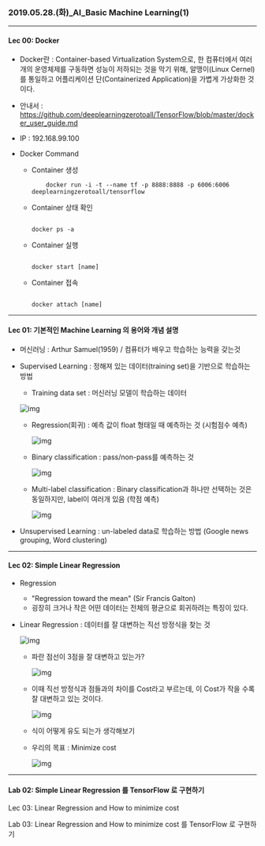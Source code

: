### 2019.05.28.(화)_AI_Basic Machine Learning(1) 

------



#### Lec 00: Docker

- Docker란 : Container-based Virtualization System으로, 한 컴퓨터에서 여러 개의 운영체제를 구동하면 성능이 저하되는 것을 막기 위해, 알맹이(Linux Cernel)를 통일하고 어플리케이션 단(Containerized Application)을 가볍게 가상화한 것이다.

- 안내서 : <https://github.com/deeplearningzerotoall/TensorFlow/blob/master/docker_user_guide.md>

- IP : 192.168.99.100

- Docker Command 

  - Container 생성

    

    

    

    

    

    

    

    ```
        docker run -i -t --name tf -p 8888:8888 -p 6006:6006 deeplearningzerotoall/tensorflow
    ```

    

  - Container 상태 확인

    

    ```
    
    ```

    

    

    

    

    

    ```
    docker ps -a
    ```

    

  - Container 실행

    

    ```
    
    ```

    

    

    

    

    

    ```
    docker start [name]
    ```

    

  - Container 접속

    

    ```
    
    ```

    

    

    

    

    

    ```
    docker attach [name]
    ```

    

------

#### Lec 01: 기본적인 Machine Learning 의 용어와 개념 설명

- 머신러닝 : Arthur Samuel(1959) / 컴퓨터가 배우고 학습하는 능력을 갖는것

- Supervised Learning : 정해져 있는 데이터(training set)을 기반으로 학습하는 방법

  - Training data set : 머신러닝 모델이 학습하는 데이터

  ![img](file://C:/Users/LGM/AppData/Roaming/Typora/typora-user-images/1559028510937.png?lastModify=1559032988)

  - Regression(회귀) : 예측 값이 float 형태일 때 예측하는 것 (시험점수 예측)

    ![img](file://C:/Users/LGM/AppData/Roaming/Typora/typora-user-images/1559028921608.png?lastModify=1559032988)

  - Binary classification : pass/non-pass를 예측하는 것

    ![img](file://C:/Users/LGM/AppData/Roaming/Typora/typora-user-images/1559028945189.png?lastModify=1559032988)

  - Multi-label classification : Binary classification과 하나만 선택하는 것은 동일하지만, label이 여러개 있음 (학점 예측)

    ![img](file://C:/Users/LGM/AppData/Roaming/Typora/typora-user-images/1559028963148.png?lastModify=1559032988)

    

- Unsupervised Learning : un-labeled data로 학습하는 방법 (Google news grouping, Word clustering)

------

#### Lec 02: Simple Linear Regression

- Regression 

  - "Regression toward the mean" (Sir Francis Galton)
  - 굉장히 크거나 작은 어떤 데이터는 전체의 평균으로 회귀하려는 특징이 있다.

- Linear Regression : 데이터를 잘 대변하는 직선 방정식을 찾는 것

  ![img](file://C:/Users/LGM/AppData/Roaming/Typora/typora-user-images/1559029392926.png?lastModify=1559032988)

  - 파란 점선이 3점을 잘 대변하고 있는가?

    ![img](file://C:/Users/LGM/AppData/Roaming/Typora/typora-user-images/1559029597086.png?lastModify=1559032988)

  - 이때 직선 방정식과 점들과의 차이를 Cost라고 부르는데, 이 Cost가 작을 수록 잘 대변하고 있는 것이다.

    ![img](file://C:/Users/LGM/AppData/Roaming/Typora/typora-user-images/1559029679967.png?lastModify=1559032988)

    

  - 식이 어떻게 유도 되는가 생각해보기

  - 우리의 목표 :  Minimize cost

    ![img](file://C:/Users/LGM/AppData/Roaming/Typora/typora-user-images/1559029809693.png?lastModify=1559032988)

    

------

#### Lab 02: Simple Linear Regression 를 TensorFlow 로 구현하기





Lec 03: Linear Regression and How to minimize cost



Lab 03: Linear Regression and How to minimize cost 를 TensorFlow 로 구현하기